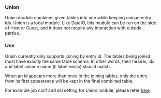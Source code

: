 ### Union

Union module combines given tables into one while keeping unique entry ids. Union is a local module. Like DataIO, this module can be run on the side of Host or Guest, and it does not require any interaction with outside parties.

### Use

Union currently only supports joining by entry id. The tables being joined must have exactly the same table schema. In other words, their header, idx and label column name (if label exists) should match.

When an id appears more than once in the joining tables, only the entry from its first appearance will be kept in the final combined table.

For example job conf and dsl setting for Union module, please refer [here](../../../examples/federatedml-1.x-examples/union).
